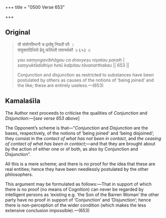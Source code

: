 +++
title = "0500 Verse 653"

+++
## Original 
>
> यौ संयोगविभागौ च द्रव्येषु नियतौ परैः ।  
> संयुक्तादिधियो हेतू कल्पितौ तावनर्थकौ ॥ ६५३ ॥ 
>
> *yau saṃyogavibhāgau ca dravyeṣu niyatau paraiḥ* \|  
> *saṃyuktādidhiyo hetū kalpitau tāvanarthakau* \|\| 653 \|\| 
>
> Conjunction and disjunction as restricted to substances have been postulated by others as causes of the notions of ‘being joined’ and the like; these are entirely useless.—(653)



## Kamalaśīla

The Author next proceeds to criticise the qualities of *Conjunction* and *Disjunction*:—[*see verse 653 above*]

The Opponent’s scheme is that—“*Conjunction* and *Disjunction* are the bases, respectively, of the notions of ‘being joined’ and ‘being disjoined’; they consist in the *contact of what has not been in contact*, and *the ceasing of contact of what has been in contact*;—and that they are brought about by the action of either one or of both, as also by Conjunction and Disjunction”.

All this is a mere scheme; and there is no proof for the idea that these are real entities; hence they have been needlessly postulated by the other philosophers.

This argument may be formulated as follows:—That in support of which there is no proof (no means of Cognition) can never be regarded by intelligent persons as ‘existing e.g. ‘the Son of the Barren Woman’ the other party have no proof in support of ‘Conjunction’ and ‘Disjunction’; hence there is non-perception of the wider condition (which makes the less extensive conclusion impossible).—(653)


